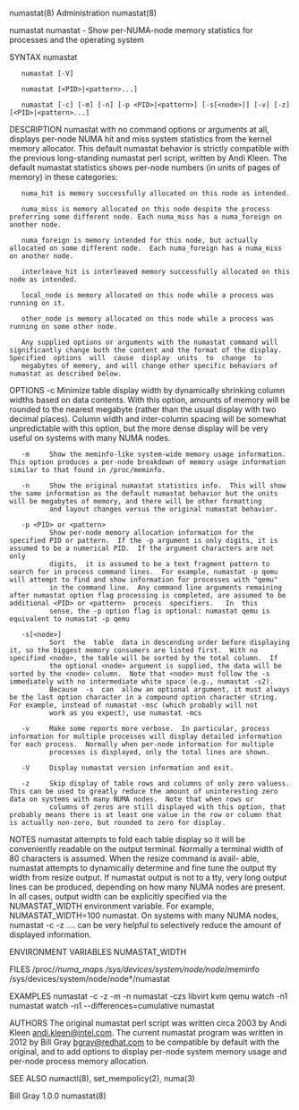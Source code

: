 numastat(8)                                                                                     Administration                                                                                    numastat(8)



numastat
       numastat - Show per-NUMA-node memory statistics for processes and the operating system

SYNTAX
       numastat

       numastat [-V]

       numastat [<PID>|<pattern>...]

       numastat [-c] [-m] [-n] [-p <PID>|<pattern>] [-s[<node>]] [-v] [-z] [<PID>|<pattern>...]

DESCRIPTION
       numastat  with  no command options or arguments at all, displays per-node NUMA hit and miss system statistics from the kernel memory allocator.  This default numastat behavior is strictly compatible
       with the previous long-standing numastat perl script, written by Andi Kleen.  The default numastat statistics shows per-node numbers (in units of pages of memory) in these categories:

       numa_hit is memory successfully allocated on this node as intended.

       numa_miss is memory allocated on this node despite the process preferring some different node. Each numa_miss has a numa_foreign on another node.

       numa_foreign is memory intended for this node, but actually allocated on some different node.  Each numa_foreign has a numa_miss on another node.

       interleave_hit is interleaved memory successfully allocated on this node as intended.

       local_node is memory allocated on this node while a process was running on it.

       other_node is memory allocated on this node while a process was running on some other node.

       Any supplied options or arguments with the numastat command will significantly change both the content and the format of the display.  Specified  options  will  cause  display  units  to  change  to
       megabytes of memory, and will change other specific behaviors of numastat as described below.

OPTIONS
       -c     Minimize table display width by dynamically shrinking column widths based on data contents.  With this option, amounts of memory will be rounded to the nearest megabyte (rather than the usual
              display with two decimal places).  Column width and inter-column spacing will be somewhat unpredictable with this option, but the more dense display will be very useful on systems  with  many
              NUMA nodes.

       -m     Show the meminfo-like system-wide memory usage information.  This option produces a per-node breakdown of memory usage information similar to that found in /proc/meminfo.

       -n     Show the original numastat statistics info.  This will show the same information as the default numastat behavior but the units will be megabytes of memory, and there will be other formatting
              and layout changes versus the original numastat behavior.

       -p <PID> or <pattern>
              Show per-node memory allocation information for the specified PID or pattern.  If the -p argument is only digits, it is assumed to be a numerical PID.  If the argument characters are not only
              digits,  it is assumed to be a text fragment pattern to search for in process command lines.  For example, numastat -p qemu will attempt to find and show information for processes with "qemu"
              in the command line.  Any command line arguments remaining after numastat option flag processing is completed, are assumed to be additional <PID> or <pattern>  process  specifiers.   In  this
              sense, the -p option flag is optional: numastat qemu is equivalent to numastat -p qemu

       -s[<node>]
              Sort  the  table  data in descending order before displaying it, so the biggest memory consumers are listed first.  With no specified <node>, the table will be sorted by the total column.  If
              the optional <node> argument is supplied, the data will be sorted by the <node> column.  Note that <node> must follow the -s immediately with no intermediate white space (e.g., numastat -s2).
              Because  -s  can  allow an optional argument, it must always be the last option character in a compound option character string. For example, instead of numastat -msc (which probably will not
              work as you expect), use numastat -mcs

       -v     Make some reports more verbose.  In particular, process information for multiple processes will display detailed information for each process.  Normally when per-node information for multiple
              processes is displayed, only the total lines are shown.

       -V     Display numastat version information and exit.

       -z     Skip display of table rows and columns of only zero valuess.  This can be used to greatly reduce the amount of uninteresting zero data on systems with many NUMA nodes.  Note that when rows or
              columns of zeros are still displayed with this option, that probably means there is at least one value in the row or column that is actually non-zero, but rounded to zero for display.

NOTES
       numastat attempts to fold each table display so it will be conveniently readable on the output terminal.  Normally a terminal width of 80 characters is assumed.  When the resize  command  is  avail-
       able,  numastat attempts to dynamically determine and fine tune the output tty width from resize output.  If numastat output is not to a tty, very long output lines can be produced, depending on how
       many NUMA nodes are present.  In all cases, output width can be explicitly specified via the NUMASTAT_WIDTH environment variable.  For example, NUMASTAT_WIDTH=100  numastat.  On  systems  with  many
       NUMA nodes, numastat -c -z .... can be very helpful to selectively reduce the amount of displayed information.

ENVIRONMENT VARIABLES
       NUMASTAT_WIDTH

FILES
       /proc/*/numa_maps
       /sys/devices/system/node/node*/meminfo
       /sys/devices/system/node/node*/numastat

EXAMPLES
       numastat -c -z -m -n
       numastat -czs libvirt kvm qemu
       watch -n1 numastat
       watch -n1 --differences=cumulative numastat

AUTHORS
       The  original  numastat perl script was written circa 2003 by Andi Kleen <andi.kleen@intel.com>.  The current numastat program was written in 2012 by Bill Gray <bgray@redhat.com> to be compatible by
       default with the original, and to add options to display per-node system memory usage and per-node process memory allocation.

SEE ALSO
       numactl(8), set_mempolicy(2), numa(3)



Bill Gray                                                                                           1.0.0                                                                                         numastat(8)
